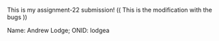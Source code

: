This is my assignment-22 submission!
(( This is the modification with the bugs ))


Name: Andrew Lodge; ONID: lodgea
